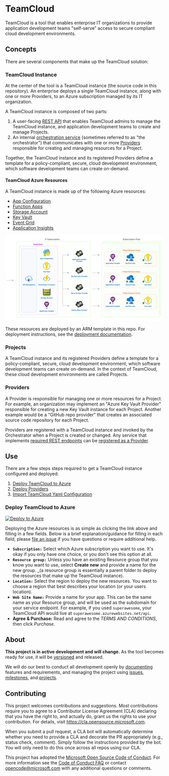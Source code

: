 # TeamCloud

TeamCloud is a tool that enables enterprise IT organizations to provide application development teams "self-serve" access to secure compliant cloud development environments.

## Concepts

There are several components that make up the TeamCloud solution:

### TeamCloud Instance

At the center of the tool is a TeamCloud instance (the source code in this repository).  An enterprise deploys a single TeamCloud instance, along with one or more Providers, to an Azure subscription managed by its IT organization.

A TeamCloud instance is composed of two parts:

1. A user-facing [REST API](docs/API.md) that enables TeamCloud admins to manage the TeamCloud instance, and application development teams to create and manage Projects.
2. An internal [orchestration service](docs/architecture/Orchestrator.md) (sometimes referred to as "the orchestrator") that communicates with one or more [Providers](docs/Providers.md) responsible for creating and managing resources for a Project.

Together, the TeamCloud instance and its registered Providers define a template for a policy-compliant, secure, cloud development environment, which software development teams can create on-demand.

#### TeamCloud Azure Resources

A TeamCloud instance is made up of the following Azure resources:

- [App Configuration][app-configuration]
- [Function Apps][function-apps]
- [Storage Account][storage-account]
- [Key Vault][key-vault]
- [Event Grid][event-grid]
- [Application Insights][application-insights]

![Azure architecture diagram](docs/architecture/TeamCloud.png)

These resources are deployed by an ARM template in this repo.  For deployment instructions, see the [deployment documentation](docs/Deploy.md).

### Projects

A TeamCloud instance and its registered Providers define a template for a policy-compliant, secure, cloud development environment, which software development teams can create on-demand.  In the context of TeamCloud, these cloud development environments are called Projects.

### Providers

A Provider is responsible for managing one or more resources for a Project.  For example, an organization may implement an "Azure Key Vault Provider" responsible for creating a new Key Vault instance for each Project.  Another example would be a "GitHub repo provider" that creates an associated source code repository for each Project.

Providers are registered with a TeamCloud instance and invoked by the Orchestrator when a Project is created or changed.  Any service that implements [required REST endpoints](docs/Providers.md) can be [registered as a Provider](docs/TeamCloudYaml.md).

## Use

There are a few steps steps required to get a TeamCloud instance configured and deployed:

1. [Deploy TeamCloud to Azure](#deploy-teamcloud-to-azure)
2. [Deploy Providers](#deploy-roviders)
3. [Import TeamCloud Yaml Configuration](#teamcloud-yaml)

### Deploy TeamCloud to Azure

[![Deploy to Azure][azure-deploy-button]][azure-deploy]

Deploying the Azure resources is as simple as clicking the link above and filling in a few fields.  Below is a brief explanation/guidance for filling in each field, please [file an issue](issues/new?labels=docs) if you have questions or require additional help.

- **`Subscription:`** Select which Azure subscription you want to use.  It's okay if you only have one choice, or you don't see this option at all.
- **`Resource group:`** Unless you have an existing Resource group that you know you want to use, select __Create new__ and provide a name for the new group.  _(a resource group is essentially a parent folder to deploy the resources that make up the TeamCloud instance).
- **`Location:`** Select the region to deploy the new resources. You want to choose a region that best describes your location (or your users location).
- **`Web Site Name:`** Provide a name for your app.  This can be the same name as your Resource group, and will be used as the subdomain for your service endpoint.  For example, if you used `superawesome`, your TeamCloud API would live at `superawesome.azurewebsites.net/api`.
- **Agree & Purchase:** Read and agree to the _TERMS AND CONDITIONS_, then click _Purchase_.

## About

**This project is in active development and will change.**  As the tool becomes ready for use, it will be [versioned](https://semver.org/) and released.

We will do our best to conduct all development openly by [documenting](https://github.com/microsoft/TeamCloud/tree/master/docs) features and requirements, and managing the project using [issues](https://github.com/microsoft/TeamCloud/issues), [milestones](https://github.com/microsoft/TeamCloud/milestones), and [projects](https://github.com/microsoft/TeamCloud/projects).

## Contributing

This project welcomes contributions and suggestions.  Most contributions require you to agree to a
Contributor License Agreement (CLA) declaring that you have the right to, and actually do, grant us
the rights to use your contribution. For details, visit https://cla.opensource.microsoft.com.

When you submit a pull request, a CLA bot will automatically determine whether you need to provide
a CLA and decorate the PR appropriately (e.g., status check, comment). Simply follow the instructions
provided by the bot. You will only need to do this once across all repos using our CLA.

This project has adopted the [Microsoft Open Source Code of Conduct](https://opensource.microsoft.com/codeofconduct/).
For more information see the [Code of Conduct FAQ](https://opensource.microsoft.com/codeofconduct/faq/) or
contact [opencode@microsoft.com](mailto:opencode@microsoft.com) with any additional questions or comments.

[app-configuration]:https://azure.microsoft.com/en-us/services/app-configuration/
[function-apps]:https://azure.microsoft.com/en-us/services/functions/
[storage-account]:https://azure.microsoft.com/en-us/services/storage/
[key-vault]:https://azure.microsoft.com/en-us/services/key-vault/
[event-grid]:https://azure.microsoft.com/en-us/services/event-grid/
[application-insights]:https://azure.microsoft.com/en-us/services/monitor/

[azure-deploy]:https://portal.azure.com/#create/Microsoft.Template/uri/https%3A%2F%2Fraw.githubusercontent.com%2Fmicrosoft%2FTeamCloud%2Fmaster%2Fazuredeploy.json
[azure-deploy-button]:https://azuredeploy.net/deploybutton.svg